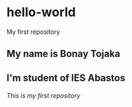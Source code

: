 # hello-world
My first repository

## My name is **Bonay Tojaka**
## I'm student of IES Abastos
###### This is my first repository 
